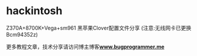 # hackintosh

Z370A+8700K+Vega+sm961 黑苹果Clover配置文件分享 (注意:无线网卡已更换Bcm94352z)

更多教程文章，技术分享请访问博主博客<b><font color=#0099ff>www.bugprogrammer.me</font></b>